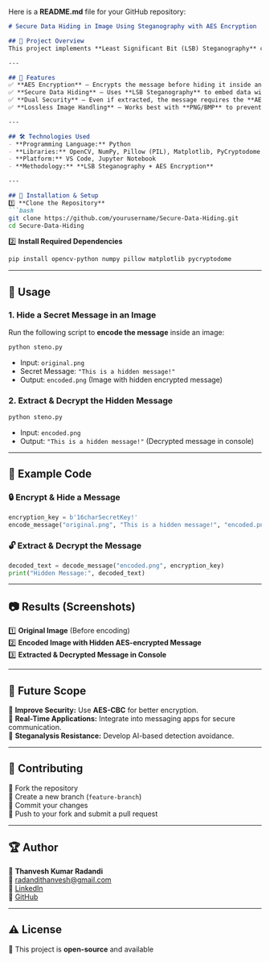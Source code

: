 Here is a **README.md** file for your GitHub repository:  

```markdown
# Secure Data Hiding in Image Using Steganography with AES Encryption

## 📌 Project Overview
This project implements **Least Significant Bit (LSB) Steganography** combined with **AES encryption** to securely hide messages inside images. It ensures **dual-layer security**, making the hidden message both undetectable and encrypted.

---

## 📂 Features
✅ **AES Encryption** – Encrypts the message before hiding it inside an image.  
✅ **Secure Data Hiding** – Uses **LSB Steganography** to embed data within an image.  
✅ **Dual Security** – Even if extracted, the message requires the **AES key** for decryption.  
✅ **Lossless Image Handling** – Works best with **PNG/BMP** to prevent compression issues.  

---

## 🛠️ Technologies Used
- **Programming Language:** Python  
- **Libraries:** OpenCV, NumPy, Pillow (PIL), Matplotlib, PyCryptodome  
- **Platform:** VS Code, Jupyter Notebook  
- **Methodology:** **LSB Steganography + AES Encryption**  

---

## 🔹 Installation & Setup
1️⃣ **Clone the Repository**
```bash
git clone https://github.com/yourusername/Secure-Data-Hiding.git
cd Secure-Data-Hiding
```

2️⃣ **Install Required Dependencies**
```bash
pip install opencv-python numpy pillow matplotlib pycryptodome
```

---

## 🚀 Usage
### **1. Hide a Secret Message in an Image**
Run the following script to **encode the message** inside an image:
```python
python steno.py
```
- Input: `original.png`
- Secret Message: `"This is a hidden message!"`
- Output: `encoded.png` (Image with hidden encrypted message)

### **2. Extract & Decrypt the Hidden Message**
```python
python steno.py
```
- Input: `encoded.png`
- Output: `"This is a hidden message!"` (Decrypted message in console)

---

## 📌 Example Code
### **🔒 Encrypt & Hide a Message**
```python
encryption_key = b'16charSecretKey!'  
encode_message("original.png", "This is a hidden message!", "encoded.png", encryption_key)
```

### **🔓 Extract & Decrypt the Message**
```python
decoded_text = decode_message("encoded.png", encryption_key)
print("Hidden Message:", decoded_text)
```

---

## 📷 Results (Screenshots)
1️⃣ **Original Image** (Before encoding)  
2️⃣ **Encoded Image with Hidden AES-encrypted Message**  
3️⃣ **Extracted & Decrypted Message in Console**  

---

## 🔮 Future Scope
📌 **Improve Security:** Use **AES-CBC** for better encryption.  
📌 **Real-Time Applications:** Integrate into messaging apps for secure communication.  
📌 **Steganalysis Resistance:** Develop AI-based detection avoidance.  

---

## 🤝 Contributing
🔹 Fork the repository  
🔹 Create a new branch (`feature-branch`)  
🔹 Commit your changes  
🔹 Push to your fork and submit a pull request  

---

## 🏆 Author
👤 **Thanvesh Kumar Radandi**  
📧 [radandithanvesh@gmail.com](mailto:radandithanvesh@gmail.com)  
🔗 [LinkedIn](https://www.linkedin.com/in/thanveshr)  
🐙 [GitHub](https://github.com/Thanvesh)  

---

## ⚠️ License
📜 This project is **open-source** and available  



